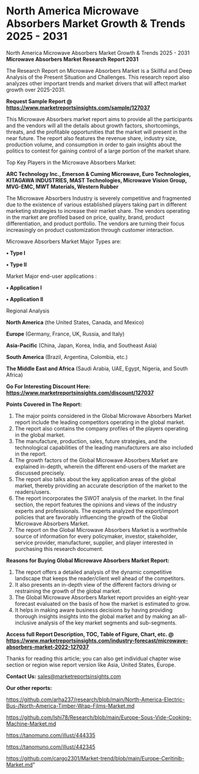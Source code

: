 # North America Microwave Absorbers Market Growth & Trends 2025 - 2031
North America Microwave Absorbers Market Growth & Trends 2025 - 2031
<strong>Microwave Absorbers Market Research Report 2031</strong>

The Research Report on Microwave Absorbers Market is a Skillful and Deep Analysis of the Present Situation and Challenges. This research report also analyzes other important trends and market drivers that will affect market growth over 2025-2031.

<strong>Request Sample Report @ <a href=https://www.marketreportsinsights.com/sample/127037>https://www.marketreportsinsights.com/sample/127037</a></strong>

This Microwave Absorbers market report aims to provide all the participants and the vendors will all the details about growth factors, shortcomings, threats, and the profitable opportunities that the market will present in the near future. The report also features the revenue share, industry size, production volume, and consumption in order to gain insights about the politics to contest for gaining control of a large portion of the market share.

Top Key Players in the Microwave Absorbers Market:

<strong>ARC Technology Inc., Emerson & Cuming Microwave, Euro Technologies, KITAGAWA INDUSTRIES, MAST Technologies, Microwave Vision Group, MVG-EMC, MWT Materials, Western Rubber</strong>

The Microwave Absorbers Industry is severely competitive and fragmented due to the existence of various established players taking part in different marketing strategies to increase their market share. The vendors operating in the market are profiled based on price, quality, brand, product differentiation, and product portfolio. The vendors are turning their focus increasingly on product customization through customer interaction.

Microwave Absorbers Market Major Types are:

<strong>• Type I

• Type II</strong>

Market Major end-user applications :

<strong>• Application I

• Application II</strong>

Regional Analysis

</u><strong><b>North America</b></strong> (the United States, Canada, and Mexico)

<strong><b>Europe </b></strong>(Germany, France, UK, Russia, and Italy)

<strong><b>Asia-Pacific</b></strong> (China, Japan, Korea, India, and Southeast Asia)

<strong><b>South America</b></strong> (Brazil, Argentina, Colombia, etc.)

<strong><b>The Middle East and Africa</b></strong> (Saudi Arabia, UAE, Egypt, Nigeria, and South Africa)

<strong>Go For Interesting Discount Here: <a href=https://www.marketreportsinsights.com/discount/127037>https://www.marketreportsinsights.com/discount/127037</a></strong>

<strong>Points Covered in The Report:</strong>
<ol>
  <li>The major points considered in the Global Microwave Absorbers Market report include the leading competitors operating in the global market.</li>
  <li>The report also contains the company profiles of the players operating in the global market.</li>
  <li>The manufacture, production, sales, future strategies, and the technological capabilities of the leading manufacturers are also included in the report.</li>
  <li>The growth factors of the Global Microwave Absorbers Market are explained in-depth, wherein the different end-users of the market are discussed precisely.</li>
  <li>The report also talks about the key application areas of the global market, thereby providing an accurate description of the market to the readers/users.</li>
  <li>The report incorporates the SWOT analysis of the market. In the final section, the report features the opinions and views of the industry experts and professionals. The experts analyzed the export/import policies that are favorably influencing the growth of the Global Microwave Absorbers Market.</li>
  <li>The report on the Global Microwave Absorbers Market is a worthwhile source of information for every policymaker, investor, stakeholder, service provider, manufacturer, supplier, and player interested in purchasing this research document.</li>
</ol>
<strong>Reasons for Buying Global Microwave Absorbers Market Report:</strong>

<ol>
  <li>The report offers a detailed analysis of the dynamic competitive landscape that keeps the reader/client well ahead of the competitors.</li>
  <li>It also presents an in-depth view of the different factors driving or restraining the growth of the global market.</li>
  <li>The Global Microwave Absorbers Market report provides an eight-year forecast evaluated on the basis of how the market is estimated to grow.</li>
  <li>It helps in making aware business decisions by having providing thorough insights insights into the global market and by making an all-inclusive analysis of the key market segments and sub-segments.</li>
</ol>
<strong>Access full Report Description, TOC, Table of Figure, Chart, etc. @ <a href=https://www.marketreportsinsights.com/industry-forecast/microwave-absorbers-market-2022-127037>https://www.marketreportsinsights.com/industry-forecast/microwave-absorbers-market-2022-127037</a></strong>


Thanks for reading this article; you can also get individual chapter wise section or region wise report version like Asia, United States, Europe.

<strong>Contact Us:</strong>
sales@marketreportsinsights.com

<strong>Our other reports:</strong>

<a href=https://github.com/arha237/research/blob/main/North-America-Electric-Bus-/North-America-Timber-Wrap-Films-Market.md>https://github.com/arha237/research/blob/main/North-America-Electric-Bus-/North-America-Timber-Wrap-Films-Market.md</a>

<a href=https://github.com/Ishi78/Research/blob/main/Europe-Sous-Vide-Cooking-Machine-Market.md>https://github.com/Ishi78/Research/blob/main/Europe-Sous-Vide-Cooking-Machine-Market.md</a>

<a href=https://tanomuno.com/illust/444335>https://tanomuno.com/illust/444335</a>

<a href=https://tanomuno.com/illust/442345>https://tanomuno.com/illust/442345</a>

<a href=https://github.com/cargo2301/Market-trend/blob/main/Europe-Ceritinib-Market.md>https://github.com/cargo2301/Market-trend/blob/main/Europe-Ceritinib-Market.md</a>"
